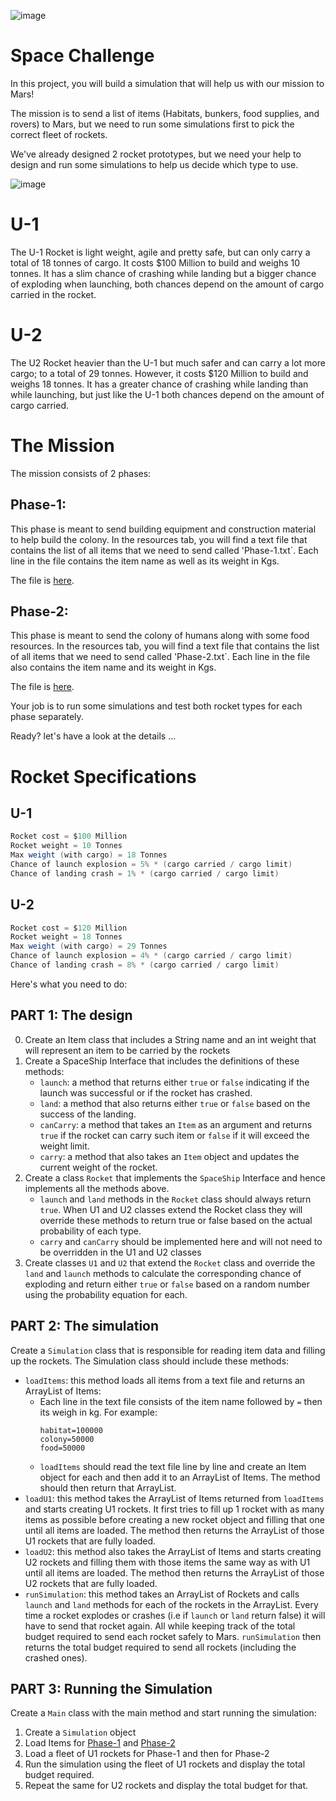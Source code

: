 ![image](https://user-images.githubusercontent.com/7481200/52672499-314d4400-2f05-11e9-8fbc-a5307c11298d.png)

# Space Challenge
In this project, you will build a simulation that will help us with our mission to Mars!

The mission is to send a list of items (Habitats, bunkers, food supplies, and rovers) to Mars, but we need to run some simulations first to pick the correct fleet of rockets.

We've already designed 2 rocket prototypes, but we need your help to design and run some simulations to help us decide which type to use.

![image](https://user-images.githubusercontent.com/7481200/52672546-4c1fb880-2f05-11e9-80cd-2b223aeb5b65.png)

# U-1
The U-1 Rocket is light weight, agile and pretty safe, but can only carry a total of 18 tonnes of cargo. It costs $100 Million to build and weighs 10 tonnes. It has a slim chance of crashing while landing but a bigger chance of exploding when launching, both chances depend on the amount of cargo carried in the rocket.

# U-2
The U2 Rocket heavier than the U-1 but much safer and can carry a lot more cargo; to a total of 29 tonnes. However, it costs $120 Million to build and weighs 18 tonnes. It has a greater chance of crashing while landing than while launching, but just like the U-1 both chances depend on the amount of cargo carried.

# The Mission
The mission consists of 2 phases:

## Phase-1:
This phase is meant to send building equipment and construction material to help build the colony. In the resources tab, you will find a text file that contains the list of all items that we need to send called 'Phase-1.txt`. Each line in the file contains the item name as well as its weight in Kgs.

The file is [here](https://s3.amazonaws.com/video.udacity-data.com/topher/2017/December/5a372d67_phase-1/phase-1.txt).

## Phase-2:
This phase is meant to send the colony of humans along with some food resources. In the resources tab, you will find a text file that contains the list of all items that we need to send called 'Phase-2.txt`. Each line in the file also contains the item name and its weight in Kgs.

The file is [here](https://s3.amazonaws.com/video.udacity-data.com/topher/2017/December/5a372d88_phase-2/phase-2.txt).

Your job is to run some simulations and test both rocket types for each phase separately.

Ready? let's have a look at the details ...

# Rocket Specifications
## U-1
```java
Rocket cost = $100 Million
Rocket weight = 10 Tonnes
Max weight (with cargo) = 18 Tonnes
Chance of launch explosion = 5% * (cargo carried / cargo limit)
Chance of landing crash = 1% * (cargo carried / cargo limit)
```
## U-2
```java
Rocket cost = $120 Million
Rocket weight = 18 Tonnes
Max weight (with cargo) = 29 Tonnes
Chance of launch explosion = 4% * (cargo carried / cargo limit)
Chance of landing crash = 8% * (cargo carried / cargo limit)
```
Here's what you need to do:

## PART 1: The design
0. Create an Item class that includes a String name and an int weight that will represent an item to be carried by the rockets
1. Create a SpaceShip Interface that includes the definitions of these methods:
    * `launch`: a method that returns either `true` or `false` indicating if the launch was successful or if the rocket has crashed.
    * `land`: a method that also returns either `true` or `false` based on the success of the landing.
    * `canCarry`: a method that takes an `Item` as an argument and returns `true` if the rocket can carry such item or `false` if it will exceed the weight limit.
    * `carry`: a method that also takes an `Item` object and updates the current weight of the rocket.
2. Create a class `Rocket` that implements the `SpaceShip` Interface and hence implements all the methods above.
    * `launch` and `land` methods in the `Rocket` class should always return `true`. When U1 and U2 classes extend the Rocket class they will override these methods to return true or false based on the actual probability of each type.
    * `carry` and `canCarry` should be implemented here and will not need to be overridden in the U1 and U2 classes
3. Create classes `U1` and `U2` that extend the `Rocket` class and override the `land` and `launch` methods to calculate the corresponding chance of exploding and return either `true` or `false` based on a random number using the probability equation for each.

## PART 2: The simulation
Create a `Simulation` class that is responsible for reading item data and filling up the rockets. The Simulation class should include these methods:
* `loadItems`: this method loads all items from a text file and returns an ArrayList of Items:
    * Each line in the text file consists of the item name followed by `=` then its weigh in kg. For example:
        ```
        habitat=100000
        colony=50000
        food=50000
        ```
    * `loadItems` should read the text file line by line and create an Item object for each and then add it to an ArrayList of Items. The method should then return that ArrayList.
* `loadU1`: this method takes the ArrayList of Items returned from `loadItems` and starts creating U1 rockets. It first tries to fill up 1 rocket with as many items as possible before creating a new rocket object and filling that one until all items are loaded. The method then returns the ArrayList of those U1 rockets that are fully loaded.
* `loadU2`: this method also takes the ArrayList of Items and starts creating U2 rockets and filling them with those items the same way as with U1 until all items are loaded. The method then returns the ArrayList of those U2 rockets that are fully loaded.
* `runSimulation`: this method takes an ArrayList of Rockets and calls `launch` and `land` methods for each of the rockets in the ArrayList. Every time a rocket explodes or crashes (i.e if `launch` or `land` return false) it will have to send that rocket again. All while keeping track of the total budget required to send each rocket safely to Mars. `runSimulation` then returns the total budget required to send all rockets (including the crashed ones).

## PART 3: Running the Simulation
Create a `Main` class with the main method and start running the simulation:

1. Create a `Simulation` object
2. Load Items for [Phase-1](https://s3.amazonaws.com/video.udacity-data.com/topher/2017/December/5a372d67_phase-1/phase-1.txt) and [Phase-2](https://s3.amazonaws.com/video.udacity-data.com/topher/2017/December/5a372d88_phase-2/phase-2.txt)
3. Load a fleet of U1 rockets for Phase-1 and then for Phase-2
4. Run the simulation using the fleet of U1 rockets and display the total budget required.
5. Repeat the same for U2 rockets and display the total budget for that.